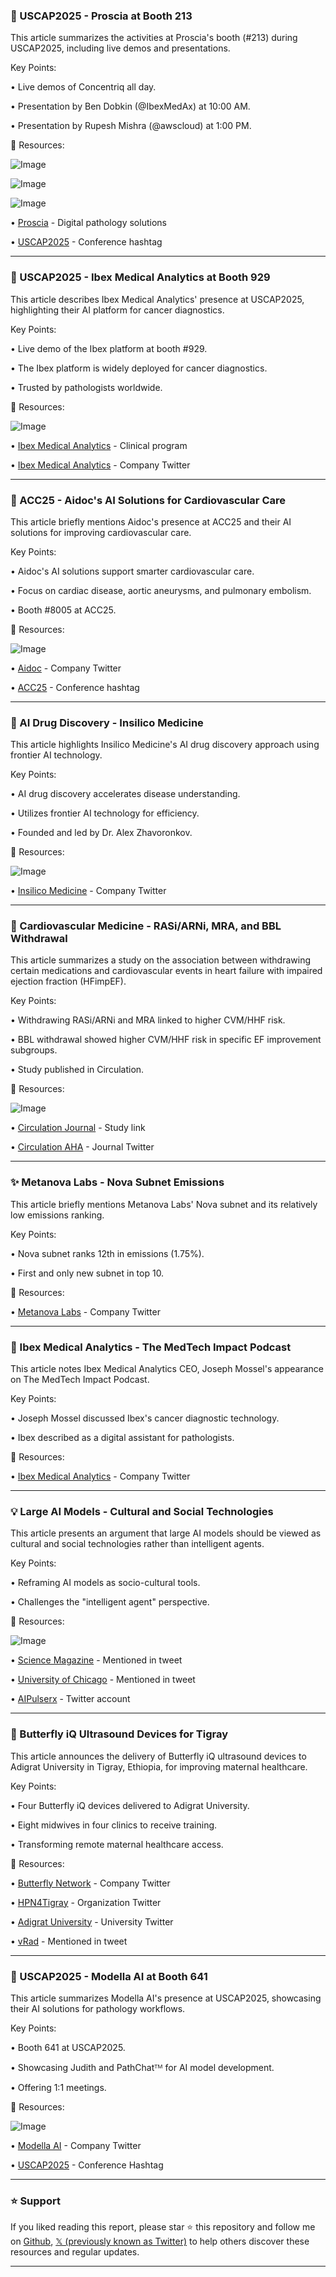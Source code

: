 ### 🤖 USCAP2025 - Proscia at Booth 213

This article summarizes the activities at Proscia's booth (#213) during USCAP2025, including live demos and presentations.


Key Points:

• Live demos of Concentriq all day.

• Presentation by Ben Dobkin (@IbexMedAx) at 10:00 AM.

• Presentation by Rupesh Mishra (@awscloud) at 1:00 PM.


🔗 Resources:

![Image](https://pbs.twimg.com/media/Gm40DrFW0AAHRyL?format=jpg&name=small)

![Image](https://pbs.twimg.com/media/Gm40EYUWEAAyOmF?format=jpg&name=360x360)

![Image](https://pbs.twimg.com/media/Gm40FCaWkAAQWY4?format=jpg&name=360x360)

• [Proscia](https://x.com/Proscia) - Digital pathology solutions

• [USCAP2025](https://x.com/hashtag/USCAP2025?src=hashtag_click) - Conference hashtag


---

### 🚀 USCAP2025 - Ibex Medical Analytics at Booth 929

This article describes Ibex Medical Analytics' presence at USCAP2025, highlighting their AI platform for cancer diagnostics.


Key Points:

• Live demo of the Ibex platform at booth #929.

•  The Ibex platform is widely deployed for cancer diagnostics.

• Trusted by pathologists worldwide.


🔗 Resources:

![Image](https://pbs.twimg.com/media/Gm4xORIa8AAhzPL?format=jpg&name=small)

• [Ibex Medical Analytics](https://eu1.hubs.ly/H0hMvnl0) - Clinical program

• [Ibex Medical Analytics](https://x.com/IbexMedAx) - Company Twitter


---

### 🤖 ACC25 - Aidoc's AI Solutions for Cardiovascular Care

This article briefly mentions Aidoc's presence at ACC25 and their AI solutions for improving cardiovascular care.


Key Points:

• Aidoc's AI solutions support smarter cardiovascular care.

• Focus on cardiac disease, aortic aneurysms, and pulmonary embolism.

• Booth #8005 at ACC25.


🔗 Resources:

![Image](https://pbs.twimg.com/ext_tw_video_thumb/1904186197909307392/pu/img/1GWqLcuDpvGXA4x2.jpg)

• [Aidoc](https://x.com/aidocmed) - Company Twitter

• [ACC25](https://x.com/hashtag/ACC25?src=hashtag_click) - Conference hashtag


---

### 🤖 AI Drug Discovery - Insilico Medicine

This article highlights Insilico Medicine's AI drug discovery approach using frontier AI technology.


Key Points:

• AI drug discovery accelerates disease understanding.

• Utilizes frontier AI technology for efficiency.

• Founded and led by Dr. Alex Zhavoronkov.


🔗 Resources:

![Image](https://pbs.twimg.com/media/Gm0HJg2bMAAMJku?format=jpg&name=small)

• [Insilico Medicine](https://x.com/InSilicoMeds) - Company Twitter


---

### 🤖 Cardiovascular Medicine - RASi/ARNi, MRA, and BBL Withdrawal

This article summarizes a study on the association between withdrawing certain medications and cardiovascular events in heart failure with impaired ejection fraction (HFimpEF).


Key Points:

• Withdrawing RASi/ARNi and MRA linked to higher CVM/HHF risk.

• BBL withdrawal showed higher CVM/HHF risk in specific EF improvement subgroups.

• Study published in Circulation.


🔗 Resources:

![Image](https://pbs.twimg.com/media/GmWPBo5XMAAtktK?format=jpg&name=small)

• [Circulation Journal](https://ahajournals.org/doi/full/10.1161/CIRCULATIONAHA.124.072855) - Study link

• [Circulation AHA](https://x.com/CircAHA) - Journal Twitter


---

### ✨ Metanova Labs - Nova Subnet Emissions

This article briefly mentions Metanova Labs' Nova subnet and its relatively low emissions ranking.


Key Points:

• Nova subnet ranks 12th in emissions (1.75%).

• First and only new subnet in top 10.


🔗 Resources:

• [Metanova Labs](https://x.com/metanova_labs) - Company Twitter


---

### 🤖 Ibex Medical Analytics - The MedTech Impact Podcast

This article notes Ibex Medical Analytics CEO, Joseph Mossel's appearance on The MedTech Impact Podcast.


Key Points:

• Joseph Mossel discussed Ibex's cancer diagnostic technology.

• Ibex described as a digital assistant for pathologists.


🔗 Resources:

• [Ibex Medical Analytics](https://x.com/IbexMedAx) - Company Twitter


---

### 💡 Large AI Models - Cultural and Social Technologies

This article presents an argument that large AI models should be viewed as cultural and social technologies rather than intelligent agents.


Key Points:

• Reframing AI models as socio-cultural tools.

• Challenges the "intelligent agent" perspective.


🔗 Resources:

![Image](https://pbs.twimg.com/media/GmMFTpNbEAAkJpv?format=jpg&name=small)

• [Science Magazine](https://x.com/ScienceMagazine) - Mentioned in tweet

• [University of Chicago](https://x.com/UChicago) - Mentioned in tweet

• [AIPulserx](https://x.com/aipulserx) - Twitter account


---

### 🚀 Butterfly iQ Ultrasound Devices for Tigray

This article announces the delivery of Butterfly iQ ultrasound devices to Adigrat University in Tigray, Ethiopia, for improving maternal healthcare.


Key Points:

• Four Butterfly iQ devices delivered to Adigrat University.

• Eight midwives in four clinics to receive training.

• Transforming remote maternal healthcare access.


🔗 Resources:

• [Butterfly Network](https://x.com/ButterflyNetInc) - Company Twitter

• [HPN4Tigray](https://x.com/HPN4Tigray) - Organization Twitter

• [Adigrat University](https://x.com/AdU_AdigratUniv) - University Twitter

• [vRad](https://x.com/vRad) - Mentioned in tweet


---

### 🤖 USCAP2025 - Modella AI at Booth 641

This article summarizes Modella AI's presence at USCAP2025, showcasing their AI solutions for pathology workflows.


Key Points:

• Booth 641 at USCAP2025.

•  Showcasing Judith and PathChatᵀᴹ for AI model development.

•  Offering 1:1 meetings.


🔗 Resources:

![Image](https://pbs.twimg.com/media/Gl7QLM5XkAAy4BA?format=jpg&name=small)

• [Modella AI](https://x.com/modella_ai) - Company Twitter

• [USCAP2025](https://x.com/hashtag/USCAP2025?src=hashtag_click) - Conference Hashtag


---

### ⭐️ Support

If you liked reading this report, please star ⭐️ this repository and follow me on [Github](https://github.com/Drix10), [𝕏 (previously known as Twitter)](https://x.com/DRIX_10_) to help others discover these resources and regular updates.

---